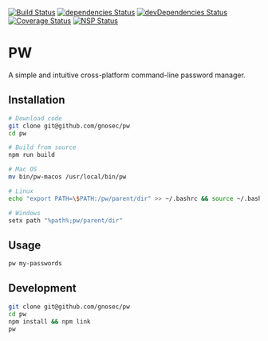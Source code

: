 [![Build Status](https://travis-ci.org/gnosec/pw.svg?branch=develop)](https://travis-ci.org/gnosec/pw)
[![dependencies Status](https://david-dm.org/gnosec/pw/status.svg)](https://david-dm.org/gnosec/pw)
[![devDependencies Status](https://david-dm.org/gnosec/pw/dev-status.svg)](https://david-dm.org/gnosec/pw?type=dev)
[![Coverage Status](https://coveralls.io/repos/github/gnosec/pw/badge.svg?branch=develop)](https://coveralls.io/github/gnosec/pw?branch=develop)
[![NSP Status](https://nodesecurity.io/orgs/gnosec/projects/62943e06-a954-435c-ada2-4681479f7df2/badge)](https://nodesecurity.io/orgs/gnosec/projects/62943e06-a954-435c-ada2-4681479f7df2)

# PW
A simple and intuitive cross-platform command-line password manager.

## Installation
```bash
# Download code
git clone git@github.com/gnosec/pw
cd pw

# Build from source
npm run build

# Mac OS
mv bin/pw-macos /usr/local/bin/pw

# Linux
echo "export PATH=\$PATH:/pw/parent/dir" >> ~/.bashrc && source ~/.bashrc

# Windows
setx path "%path%;pw/parent/dir"
```

## Usage
```bash
pw my-passwords
```

## Development
```bash
git clone git@github.com/gnosec/pw
cd pw
npm install && npm link
pw
```
